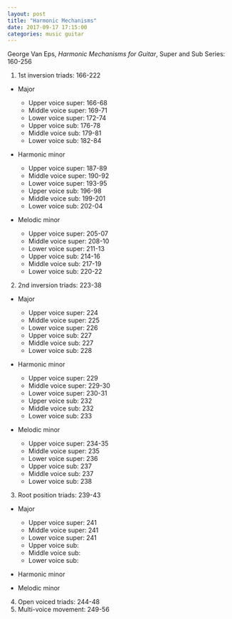 ```yaml
---
layout: post
title: "Harmonic Mechanisms"
date: 2017-09-17 17:15:00
categories: music guitar
---
```


George Van Eps, *Harmonic Mechanisms for Guitar*, Super and Sub Series: 160-256

1. 1st inversion triads: 166-222
  * Major
    * Upper voice super: 166-68
    * Middle voice super: 169-71
    * Lower voice super: 172-74
    * Upper voice sub: 176-78
    * Middle voice sub: 179-81
    * Lower voice sub: 182-84

  * Harmonic minor
    * Upper voice super: 187-89
    * Middle voice super: 190-92
    * Lower voice super: 193-95
    * Upper voice sub: 196-98
    * Middle voice sub: 199-201
    * Lower voice sub: 202-04

  * Melodic minor
    * Upper voice super: 205-07
    * Middle voice super: 208-10
    * Lower voice super: 211-13
    * Upper voice sub: 214-16
    * Middle voice sub: 217-19
    * Lower voice sub: 220-22

2. 2nd inversion triads: 223-38
  * Major
    * Upper voice super: 224
    * Middle voice super: 225
    * Lower voice super: 226
    * Upper voice sub: 227
    * Middle voice sub: 227
    * Lower voice sub: 228

  * Harmonic minor
    * Upper voice super: 229
    * Middle voice super: 229-30
    * Lower voice super: 230-31
    * Upper voice sub: 232
    * Middle voice sub: 232
    * Lower voice sub: 233

  * Melodic minor
    * Upper voice super: 234-35
    * Middle voice super: 235
    * Lower voice super: 236
    * Upper voice sub: 237
    * Middle voice sub: 237
    * Lower voice sub: 238

3. Root position triads: 239-43
  * Major
    * Upper voice super: 241
    * Middle voice super: 241
    * Lower voice super: 241
    * Upper voice sub:
    * Middle voice sub:
    * Lower voice sub:

  * Harmonic minor

  * Melodic minor
  
4. Open voiced triads: 244-48
5. Multi-voice movement: 249-56
